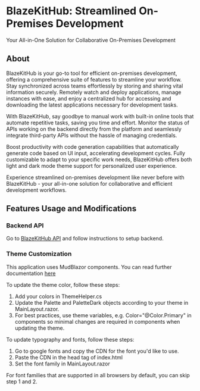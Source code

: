 # BlazeKitHub: Streamlined On-Premises Development

Your All-in-One Solution for Collaborative On-Premises Development

## About
 
BlazeKitHub is your go-to tool for efficient on-premises development, offering a comprehensive suite of features to streamline your workflow. Stay synchronized across teams effortlessly by storing and sharing vital information securely. Remotely watch and deploy applications, manage instances with ease, and enjoy a centralized hub for accessing and downloading the latest applications necessary for development tasks.

With BlazeKitHub, say goodbye to manual work with built-in online tools that automate repetitive tasks, saving you time and effort. Monitor the status of APIs working on the backend directly from the platform and seamlessly integrate third-party APIs without the hassle of managing credentials.

Boost productivity with code generation capabilities that automatically generate code based on UI input, accelerating development cycles. Fully customizable to adapt to your specific work needs, BlazeKitHub offers both light and dark mode theme support for personalized user experience.

Experience streamlined on-premises development like never before with BlazeKitHub - your all-in-one solution for collaborative and efficient development workflows.

## Features Usage and Modifications

### Backend API

Go to [BlazeKitHub API](https://github.com/tariqkhan051/blaze-kit-hub-api) and follow instructions to setup backend.

### Theme Customization
This application uses MudBlazor components. You can read further documentation [here](https://mudblazor.com/docs/overview) 

To update the theme color, follow these steps:
1. Add your colors in ThemeHelper.cs
2. Update the Palette and PaletteDark objects according to your theme in MainLayout.razor. 
3. For best practices, use theme variables, e.g. Color="@Color.Primary" in components so minimal changes are required in components when updating the theme.  

To update typography and fonts, follow these steps:
1. Go to google fonts and copy the CDN for the font you'd like to use. 
2. Paste the CDN in the head tag of index.html
3. Set the font family in MainLayout.razor

For font families that are supported in all browsers by default, you can skip step 1 and 2.